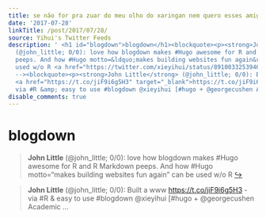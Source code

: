 ```yaml
---
title: se não for pra zuar do meu olho do xaringan nem quero esses amigos
date: '2017-07-28'
linkTitle: /post/2017/07/28/
source: Yihui's Twitter Feeds
description: ' <h1 id="blogdown">blogdown</h1><blockquote><p><strong>John Little</strong>
  (@john_little; 0/0): love how blogdown makes #Hugo awesome for R and R Markdown
  peeps. And how #Hugo motto=&ldquo;makes building websites fun again&rdquo; can be
  used w/o R <a href="https://twitter.com/xieyihui/status/891003325394669568" target="_blank">&#8618;</a></p></blockquote><!--
  --><blockquote><p><strong>John Little</strong> (@john_little; 0/0): Built a www
  <a href="https://t.co/jiF9i6g5H3" target="_blank">https://t.co/jiF9i6g5H3</a> -
  via #R &amp; easy to use #blogdown @xieyihui [#hugo + @georgecushen Academic  ...'
disable_comments: true
---
```

 <h1 id="blogdown">blogdown</h1><blockquote><p><strong>John Little</strong> (@john_little; 0/0): love how blogdown makes #Hugo awesome for R and R Markdown peeps. And how #Hugo motto=&ldquo;makes building websites fun again&rdquo; can be used w/o R <a href="https://twitter.com/xieyihui/status/891003325394669568" target="_blank">&#8618;</a></p></blockquote><!-- --><blockquote><p><strong>John Little</strong> (@john_little; 0/0): Built a www <a href="https://t.co/jiF9i6g5H3" target="_blank">https://t.co/jiF9i6g5H3</a> - via #R &amp; easy to use #blogdown @xieyihui [#hugo + @georgecushen Academic  ...